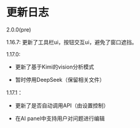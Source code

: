 # 更新日志

2.0.0(pre)

1.16.7: 更新了工具栏ui，按钮交互ui，避免了窗口遮挡。

1.17.0: 

- 更新了基于Kimi的vision分析模式

- 暂时停用DeepSeek（保留相关文件）

1.17.1：

- 更新了是否自动调用API（由设置控制）

- 在AI panel中支持用户对问题进行编辑